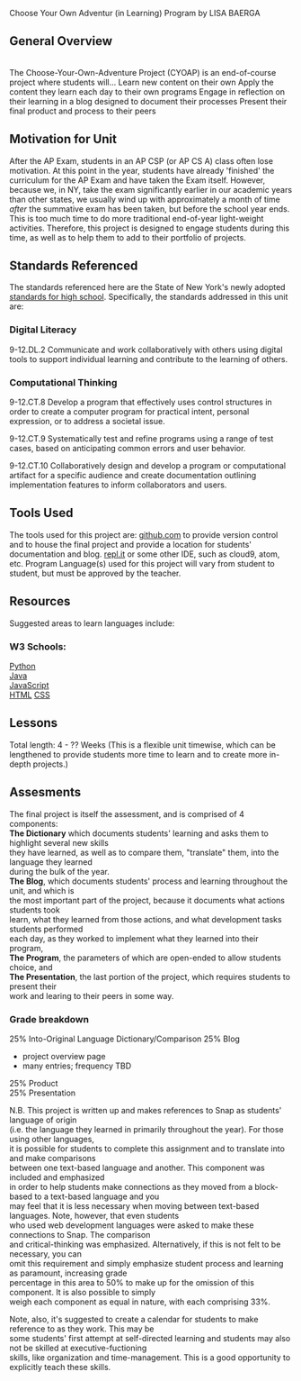 Choose Your Own Adventur (in Learning) Program
by LISA BAERGA

## General Overview
<br>
The Choose-Your-Own-Adventure Project (CYOAP) is an end-of-course project where students will…
Learn new content on their own
Apply the content they learn each day to their own programs
Engage in reflection on their learning in a blog designed to document their processes
Present their final product and process to their peers


## Motivation for Unit
After the AP Exam, students in an AP CSP (or AP CS A) class often lose motivation. At this point
in the year, students have already 'finished' the curriculum for the AP Exam and have taken the
Exam itself. However, because we, in NY, take the exam significantly earlier in our academic years
than other states, we usually wind up with approximately a month of time *after* the summative exam
has been taken, but before the school year ends. This is too much time to do more traditional end-of-year light-weight activities. Therefore, this project is designed to engage students during this time, as well as to help them to add to their portfolio of projects.

## Standards Referenced
The standards referenced here are the State of New York's newly adopted [standards for high school](http://www.nysed.gov/common/nysed/files/programs/curriculum-instruction/computer-science-digital-fluency-standards-9-12.pdf).
Specifically, the standards addressed in this unit are:

### Digital Literacy
9-12.DL.2 Communicate and work collaboratively with others using digital tools to support individual learning and contribute to the learning of others. 

### Computational Thinking
9-12.CT.8 Develop a program that effectively uses control structures in order to create a computer program for practical intent, personal expression, or to address a societal issue. 

9-12.CT.9 Systematically test and refine programs using a range of test cases, based on anticipating common errors and user behavior.

9-12.CT.10 Collaboratively design and develop a program or computational artifact for a specific audience and create documentation outlining implementation features to inform collaborators and users.

## Tools Used
The tools used for this project are:
[github.com](https://github.com/) to provide version control and to house the final project and provide a location for students' documentation and blog.
[repl.it](https://repl.it/) or some other IDE, such as cloud9, atom, etc.
Program Language(s) used for this project will vary from student to student, but must be approved by the teacher.

## Resources
Suggested areas to learn languages include:

### W3 Schools: 
[Python](https://www.w3schools.com/python/)<br>
[Java](https://www.w3schools.com/js/DEFAULT.asp)<br>
[JavaScript](https://www.w3schools.com/js/DEFAULT.asp)<br>
[HTML](https://www.w3schools.com/html/)
[CSS](https://www.w3schools.com/html/html_css.asp)

## Lessons
Total length: 4 - ?? Weeks (This is a flexible unit timewise, which can be lengthened to provide students more time to learn and to create more in-depth projects.)



## Assesments
The final project is itself the assessment, and is comprised of 4 components:<br>
**The Dictionary** which documents students' learning and asks them to highlight several new skills<br>
they have learned, as well as to compare them, "translate" them, into the language they learned <br>
during the bulk of the year.<br>
**The Blog**, which documents students' process and learning throughout the unit, and which is<br>
the most important part of the project, because it documents what actions students took<br>
learn, what they learned from those actions, and what development tasks students performed<br>
each day, as they worked to implement what they learned into their program,<br>
**The Program**, the parameters of which are open-ended to allow students choice, and<br>
**The Presentation**, the last portion of the project, which requires students to present their <br>
work and learing to their peers in some way.<br>

### Grade breakdown
25% Into-Original Language Dictionary/Comparison
25% Blog
 - project overview page
 - many entries; frequency TBD <br>

25% Product <br>
25% Presentation

N.B. This project is written up and makes references to Snap as students' language of origin <br>
(i.e. the language they learned in primarily throughout the year). For those using other languages,<br>
it is possible for students to complete this assignment and to translate into and make comparisons<br>
between one text-based language and another. This component was included and emphasized<br>
in order to help students make connections as they moved from a block-based to a text-based language and you<br>
may feel that it is less necessary when moving between text-based languages. Note, however, that even students <br>
who used web development languages were asked to make these connections to Snap. The comparison<br>
and critical-thinking was emphasized. Alternatively, if this is not felt to be necessary, you can <br>
omit this requirement and simply emphasize student process and learning as paramount, increasing grade <br>
percentage in this area to 50% to make up for the omission of this component. It is also possible to simply<br>
weigh each component as equal in nature, with each comprising 33%. 

Note, also, it's suggested to create a calendar for students to make reference to as they work. This may be <br>
some students' first attempt at self-directed learning and students may also not be skilled at executive-fuctioning<br>
skills, like organization and time-management. This is a good opportunity to explicitly teach these skills.
